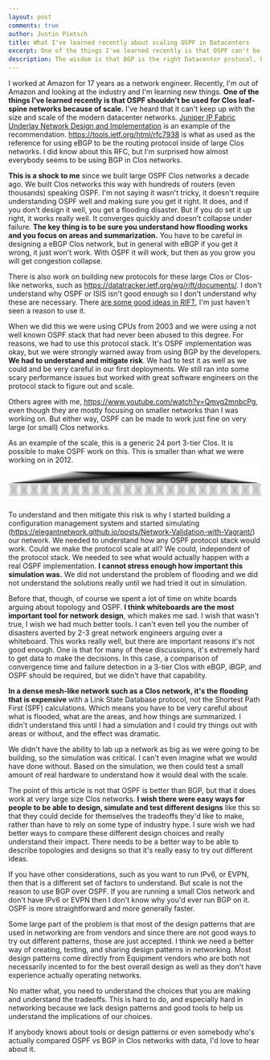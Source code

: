 ```yaml
---
layout: post
comments: true
author: Justin Pietsch
title: What I've learned recently about scaling OSPF in Datacenters
excerpt: One of the things I've learned recently is that OSPF can't be used for Clos leaf-spine networks. I've heard that it can't keep up with the scale of the modern network. ... This is a shock to me since we built large OSPF Clos networks a decade ago.
description: The wisdom is that BGP is the right Datacenter protocol, but is it? Do we know?
---
```

I worked at Amazon for 17 years as a network engineer. Recently, I'm out of Amazon and looking at the industry and I'm learning new things. **One of the things I've learned recently is that OSPF shouldn't be used for Clos leaf-spine networks because of scale.** I've heard that it can't keep up with the size and scale of the modern datacenter networks. [Juniper IP Fabric Underlay Network Design and Implementation](https://www.juniper.net/documentation/en_US/release-independent/solutions/topics/task/configuration/ip-fabric-underlay-cloud-dc-configuring.html) is an example of the recommendation.  <https://tools.ietf.org/html/rfc7938> is what as used as the reference for using eBGP to be the routing protocol inside of large Clos networks. I did know about this RFC, but I'm surprised how almost everybody seems to be using BGP in Clos networks.

**This is a shock to me** since we built large OSPF Clos networks a decade ago. We built Clos networks this way with hundreds of routers (even thousands) speaking OSPF. I'm not saying it wasn't tricky, it doesn't require understanding OSPF well and making sure you get it right. It does, and if you don't design it well, you get a flooding disaster. But if you do set it up right, it works really well. It converges quickly and doesn't collapse under failure. **The key thing is to be sure you understand how flooding works and you focus on areas and summarization.** You have to be careful in designing a eBGP Clos network, but in general with eBGP if you get it wrong, it just won't work. With OSPF it will work, but then as you grow you will get congestion collapse.

There is also work on building new protocols for these large Clos or Clos-like networks, such as <https://datatracker.ietf.org/wg/rift/documents/>. I don't understand why OSPF or ISIS isn't good enough so I don't understand why these are necessary. There [are some good ideas in RIFT](https://pc.nanog.org/static/published/meetings/NANOG74/1763/20181003_Martin_Routing_In_Dense_v1.pdf), I'm just haven't seen a reason to use it.

When we did this we were using CPUs from 2003 and we were using a not well known OSPF stack that had never been abused to this degree. For reasons, we had to use this protocol stack. It's OSPF implementation was okay, but we were strongly warned away from using BGP by the developers. **We had to understand and mitigate risk**. We had to test it as well as we could and be very careful in our first deployments. We still ran into some scary performance issues but worked with great software engineers on the protocol stack to figure out and scale.

Others agree with me, <https://www.youtube.com/watch?v=Qmvg2mnbcPg>, even though they are mostly focusing on smaller networks than I was working on. But either way, OSPF can be made to work just fine on very large (or small) Clos networks.

As an example of the scale, this is a generic 24 port 3-tier Clos. It is possible to make OSPF work on this. This is smaller than what we were working on in 2012.
![24 port 3-tier clos](/assets/images/24port-3tier-clos.svg)

To understand and then mitigate this risk is why I started building a configuration management system and started simulating (https://elegantnetwork.github.io/posts/Network-Validation-with-Vagrant/) our network. We needed to understand how any OSPF protocol stack would work. Could we make the protocol scale at all? We could, independent of the protocol stack. We needed to see what would actually happen with a real OSPF implementation. **I cannot stress enough how important this simulation was.** We did not understand the problem of flooding and we did not understand the solutions really until we had tried it out in simulation.

Before that, though, of course we spent a lot of time on white boards arguing about topology and OSPF. **I think whiteboards are the most important tool for network design**, which makes me sad. I wish that wasn't true, I wish we had much better tools. I can't even tell you the number of disasters averted by 2-3 great network engineers arguing over a whiteboard. This works really well, but there are important reasons it's not good enough. One is that for many of these discussions, it's extremely hard to get data to make the decisions. In this case, a comparison of convergence time and failure detection in a 3-tier Clos with eBGP, iBGP, and OSPF should be required, but we didn't have that capability. 

**In a dense mesh-like network such as a Clos network, it's the flooding that is expensive** with a Link State Database protocol, not the Shortest Path First (SPF) calculations. Which means you have to be very careful about what is flooded, what are the areas, and how things are summarized. I didn't understand this until I had a simulation and I could try things out with areas or without, and the effect was dramatic.

We didn't have the ability to lab up a network as big as we were going to be building, so the simulation was critical. I can't even imagine what we would have done without. Based on the simulation, we then could test a small amount of real hardware to understand how it would deal with the scale. 

The point of this article is not that OSPF is better than BGP, but that it does work at very large size Clos networks. **I wish there were easy ways for people to be able to design, simulate and test different designs** like this so that they could decide for themselves the tradeoffs they'd like to make, rather than have to rely on some type of industry hype. I sure wish we had better ways to compare these different design choices and really understand their impact. There needs to be a better way to be able to describe topologies and designs so that it's really easy to try out different ideas.

If you have other considerations, such as you want to run IPv6, or EVPN, then that is a different set of factors to understand. But scale is not the reason to use BGP over OSPF. If you are running a small Clos network and don't have IPv6 or EVPN then I don't know why you'd ever run BGP on it. OSPF is more straightforward and more generally faster.

Some large part of the problem is that most of the design patterns that are used in networking are from vendors and since there are not good ways to try out different patterns, those are just accepted. I think we need a better way of creating, testing, and sharing design patterns in networking. Most design patterns come directly from Equipment vendors who are both not necessarily incented to for the best overall design as well as they don't have experience actually operating networks.

No matter what, you need to understand the choices that you are making and understand the tradeoffs. This is hard to do, and especially hard in networking because we lack design patterns and good tools to help us understand the implications of our choices. 

If anybody knows about tools or design patterns or even somebody who's actually compared OSPF vs BGP in Clos networks with data, I'd love to hear about it.